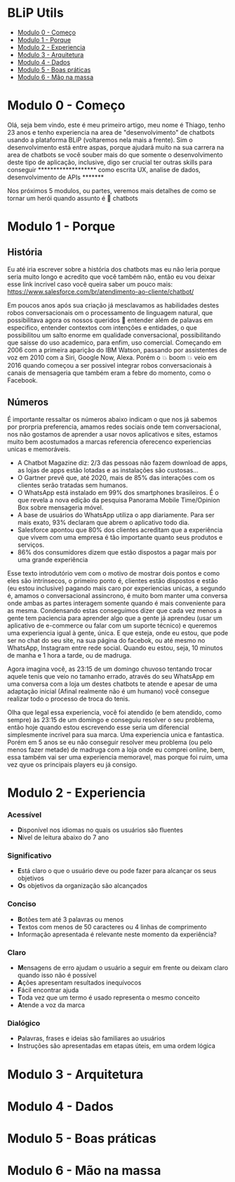 # BLiP Utils
* [Modulo 0 - Começo](#modulo-0---começo)
* [Modulo 1 - Porque](#modulo-1---porque)
* [Modulo 2 - Experiencia](#modulo-2---experiencia)
* [Modulo 3 - Arquitetura](#modulo-3---arquitetura)
* [Modulo 4 - Dados](#modulo-4---dados)
* [Modulo 5 - Boas práticas](#modulo-5---boas-práticas)
* [Modulo 6 - Mão na massa](#modulo-6---mão-na-massa)



# Modulo 0 - Começo

Olá, seja bem vindo, este é meu primeiro artigo, meu nome é Thiago, tenho 23 anos e tenho experiencia na area de "desenvolvimento" de chatbots usando a plataforma BLiP (voltaremos nela mais a frente). Sim o desenvolvimento está entre aspas, porque ajudará muito na sua carrera na area de chatbots se você souber mais do que somente o desenvolvimento deste tipo de aplicação, inclusive, digo ser crucial ter outras skills para conseguir ******************* como escrita UX, analise de dados, desenvolvimento de APIs *******

Nos próximos 5 modulos, ou partes, veremos mais detalhes de como se tornar um herói quando assunto é 🤖 chatbots

# Modulo 1 - Porque

## História
Eu até iria escrever sobre a história dos chatbots mas eu não leria porque seria muito longo e acredito que você também não, então eu vou deixar esse link incrivel caso você queira saber um pouco mais: https://www.salesforce.com/br/atendimento-ao-cliente/chatbot/ 

Em poucos anos após sua criação já mesclavamos as habilidades destes robos conversacionais om o processamento de linguagem natural, que possibilitava agora os nossos queridos 🤖 entender além de palavas em especifico, entender contextos com intenções e entidades, o que possibilitou um salto enorme em qualidade conversacional, possibilitando que saisse do uso academico, para enfim, uso comercial. Começando em 2006 com a primeira aparição do IBM Watson, passando por assistentes de voz em 2010 com a Siri, Google Now, Alexa. Porém o 💥 boom 💥 veio em 2016 quando começou a ser possivel integrar robos conversacionais à canais de mensageria que também eram a febre do momento, como o Facebook.

## Números
É importante ressaltar os números abaixo indicam o que nos já sabemos por prorpria preferencia, amamos redes sociais onde tem conversacional, nos não gostamos de aprender a usar novos aplicativos e sites, estamos muito bem acostumados a marcas referencia oferecenco experiencias unicas e memoráveis.
* A Chatbot Magazine diz: 2/3 das pessoas não fazem download de apps, as lojas de apps estão lotadas e as instalações são custosas…
* O Gartner prevê que, até 2020, mais de 85% das interações com os clientes serão tratadas sem humanos.
* O WhatsApp está instalado em 99% dos smartphones brasileiros. É o que revela a nova edição da pesquisa Panorama Mobile Time/Opinion Box sobre mensageria móvel.
* A base de usuários do WhatsApp utiliza o app diariamente. Para ser mais exato, 93% declaram que abrem o aplicativo todo dia.
* Salesforce apontou que 80% dos clientes acreditam que a experiência que vivem com uma empresa é tão importante quanto seus produtos e serviços.
* 86% dos consumidores dizem que estão dispostos a pagar mais por uma grande experiência

Esse texto introdutório vem com o motivo de mostrar dois pontos e como eles são intrínsecos, o primeiro ponto é, clientes estão dispostos e estão (eu estou inclusive) pagando mais caro por experiencias unicas, a segundo é, amamos o conversacional assincrono, é muito bom manter uma conversa onde ambas as partes interagem somente quando é mais conveniente para as mesma. Condensando estas conseguimos dizer que cada vez menos a gente tem paciencia para aprender algo que a gente já aprendeu (usar um aplicativo de e-commerce ou falar com um suporte técnico) e queremos uma experiencia igual à gente, única. E que esteja, onde eu estou, que pode ser no chat do seu site, na sua página do facebok, ou até mesmo no WhatsApp, Instagram entre rede social. Quando eu estou, seja, 10 minutos de manha e 1 hora a tarde, ou de madruga.

Agora imagina você, as 23:15 de um domingo chuvoso tentando trocar aquele tenis que veio no tamanho errado, através do seu WhatsApp em uma conversa com a loja um destes chatbots te atende e apesar de uma adaptação inicial (Afinal realmente não é um humano) você consegue realizar todo o processo de troca do tenis.

Olha que legal essa experiencia, você foi atendido (e bem atendido, como sempre) às 23:15 de um domingo e conseguiu resolver o seu problema, então hoje quando estou escrevendo esse seria um diferencial simplesmente incrivel para sua marca. Uma experiencia unica e fantastica. Porém em 5 anos se eu não conseguir resolver meu problema (ou pelo menos fazer metade) de madruga com a loja onde eu comprei online, bem, essa também vai ser uma experiencia memoravel, mas porque foi ruim, uma vez qyue os principais players eu já consigo. 


# Modulo 2 - Experiencia

### Acessível
* **D**isponível nos idiomas no quais os usuários são fluentes
* **N**ível de leitura abaixo do 7 ano

### Significativo
* **E**stá claro o que o usuário deve ou pode fazer para alcançar os seus objetivos
* **O**s objetivos da organização são alcançados 

### Conciso
* **B**otões tem até 3 palavras ou menos
* **T**extos com menos de 50 caracteres ou 4 linhas de comprimento
* **I**nformação apresentada é relevante neste momento da experiência?

### Claro
* **M**ensagens de erro ajudam o usuário a seguir em frente ou deixam claro quando isso não é possível
* **A**ções apresentam resultados inequívocos
* **F**ácil encontrar ajuda
* **T**oda vez que um termo é usado representa o mesmo conceito
* **A**tende a voz da marca

### Dialógico
* **P**alavras, frases e ideias são familiares ao usuários
* **I**nstruções são apresentadas em etapas úteis, em uma ordem lógica




       
# Modulo 3 - Arquitetura

# Modulo 4 - Dados

# Modulo 5 - Boas práticas

# Modulo 6 - Mão na massa

